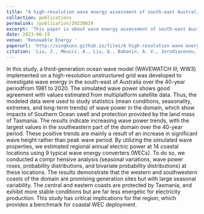 ```yaml
---
title: "A high-resolution wave energy assessment of south-east Australia based on a 40-year hindcast"
collection: publications
permalink: /publication/20230619
excerpt: 'This paper is about wave energy assessment of south-east Australia.'
date: 2023-06-19
venue: 'Renewable Energy '
paperurl: 'http://xingkunx.github.io/files/A high-resolution wave energy assessment of south-east Australia based on a 40-year hindcast.pdf'
citation: 'Liu, J., Meucci, A., Liu, Q., Babanin, A. V., Ierodiaconou, D., Xu, X., & Young, I. R. (2023). A high-resolution wave energy assessment of south-east Australia based on a 40-year hindcast. Renewable Energy, 215, 118943.'
---
```


In this study, a third-generation ocean wave model (WAVEWATCH III; WW3) implemented on a high-resolution unstructured grid was developed to investigate wave energy in the south-east of Australia over the 40-year periodfrom 1981 to 2020. The simulated wave power shows good agreement with values estimated from multiplatform satellite data. Thus, the modeled data were used to study statistics (mean conditions, seasonality, extremes, and long-term trends) of wave power in the domain, which show impacts of Southern Ocean swell and protection provided by the land mass of Tasmania. The results indicate increasing wave power trends, with the largest values in the southeastern part of the domain over the 40-year period. These positive trends are mainly a result of an increase in significant wave height rather than peak wave period. By utilizing the simulated wave properties, we estimated regional annual electric power at 14 coastal locations using 9 typical wave energy converters (WECs). To do so, we conducted a compr hensive analysis (seasonal variations, wave power roses, probability distributions, and bivariate probability distributions) at these locations. The results demonstrate that the western and southwestern coasts of the domain are promising generation sites but with large seasonal variability. The central and eastern coasts are protected by Tasmania, and exhibit more stable conditions but are far less energetic for electricity production. This study has critical implications for the region, which provides a benchmark for coastal WEC deployment.  